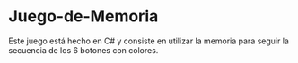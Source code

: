 # Juego-de-Memoria
Este juego está hecho en C# y consiste en utilizar la memoria para seguir la secuencia de los 6 botones con colores.
